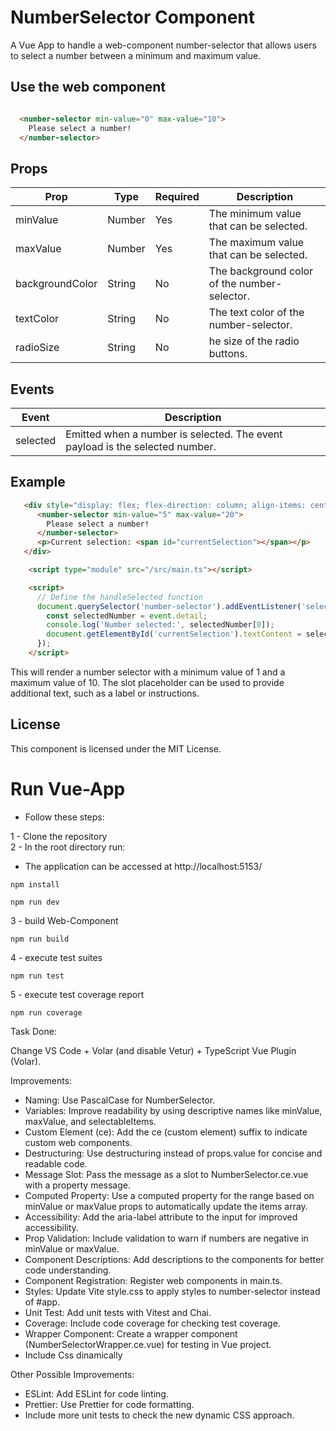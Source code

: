 # NumberSelector Component

A Vue App to handle a web-component number-selector that allows users to select a number between a minimum and maximum value.

## Use the web component

```html

  <number-selector min-value="0" max-value="10">
    Please select a number!
  </number-selector>
```

## Props

| Prop | Type | Required | Description |
|---|---|---|---|
| minValue | Number | Yes | The minimum value that can be selected. |
| maxValue | Number | Yes | The maximum value that can be selected. |
| backgroundColor | String | No | The background color of the number-selector. |
| textColor | String | No | The text color of the number-selector. |
| radioSize | String | No | he size of the radio buttons. |


## Events

| Event | Description |
|---|---|
| selected | Emitted when a number is selected. The event payload is the selected number. |

## Example

```html
   <div style="display: flex; flex-direction: column; align-items: center; margin-top: 20px;">
      <number-selector min-value="5" max-value="20">
        Please select a number!
      </number-selector>
      <p>Current selection: <span id="currentSelection"></span></p>
   </div>

    <script type="module" src="/src/main.ts"></script>

    <script>
      // Define the handleSelected function
      document.querySelector('number-selector').addEventListener('selected', (event) => {
        const selectedNumber = event.detail;
        console.log('Number selected:', selectedNumber[0]);
        document.getElementById('currentSelection').textContent = selectedNumber;
      });
    </script>

```


This will render a number selector with a minimum value of 1 and a maximum value of 10. The slot placeholder can be used to provide additional text, such as a label or instructions.

## License

This component is licensed under the MIT License.


# Run Vue-App

- Follow these steps:

1 - Clone the repository  
2 - In the root directory run:

- The application can be accessed at http://localhost:5153/

```
npm install 

npm run dev 

```
3 - build Web-Component

```
npm run build

```

4 - execute test suites

```
npm run test

```

5 - execute test coverage report

```
npm run coverage

```


Task Done:

Change VS Code + Volar (and disable Vetur) + TypeScript Vue Plugin (Volar).

Improvements:

- Naming: Use PascalCase for NumberSelector.
- Variables: Improve readability by using descriptive names like minValue, maxValue, and selectableItems.
- Custom Element (ce): Add the ce (custom element) suffix to indicate custom web components.
- Destructuring: Use destructuring instead of props.value for concise and readable code.
- Message Slot: Pass the message as a slot to NumberSelector.ce.vue with a property message.
- Computed Property: Use a computed property for the range based on minValue or maxValue props to automatically update the items array.
- Accessibility: Add the aria-label attribute to the input for improved accessibility.
- Prop Validation: Include validation to warn if numbers are negative in minValue or maxValue.
- Component Descriptions: Add descriptions to the components for better code understanding.
- Component Registration: Register web components in main.ts.
- Styles: Update Vite style.css to apply styles to number-selector instead of #app.
- Unit Test: Add unit tests with Vitest and Chai.
- Coverage: Include code coverage for checking test coverage.
- Wrapper Component: Create a wrapper component (NumberSelectorWrapper.ce.vue) for testing in Vue project.
- Include Css dinamically

Other Possible Improvements:

- ESLint: Add ESLint for code linting.
- Prettier: Use Prettier for code formatting.
- Include more unit tests to check the new dynamic CSS approach.
